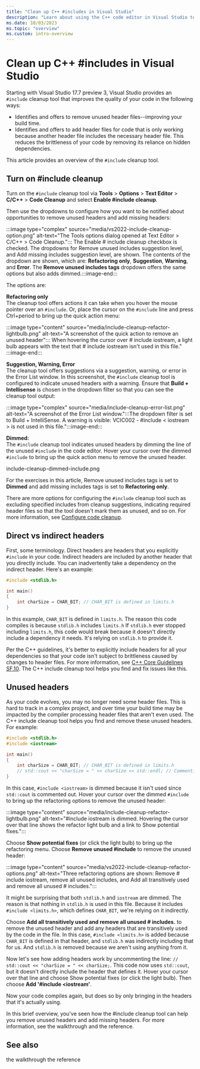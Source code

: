 ```yaml
---
title: "Clean up C++ #includes in Visual Studio"
description: "Learn about using the C++ code editor in Visual Studio to remove, add, and transitively add the includes needed in your project."
ms.date: 10/03/2023
ms.topic: "overview"
ms.custom: intro-overview
---
```

# Clean up C++ #includes in Visual Studio

Starting with Visual Studio 17.7 preview 3, Visual Studio provides an `#include` cleanup tool that improves the quality of your code in the following ways:
- Identifies and offers to remove unused header files--improving your build time.
- Identifies and offers to add header files for code that is only working because another header file includes the necessary header file. This reduces the brittleness of your code by removing its reliance on hidden dependencies.

This article provides an overview of the `#include` cleanup tool.

## Turn on #include cleanup

Turn on the `#include` cleanup tool via **Tools** > **Options** > **Text Editor** > **C/C++** > **Code Cleanup** and select **Enable #include cleanup**.

Then use the dropdowns to configure how you want to be notified about opportunities to remove unused headers and add missing headers:

:::image type="complex" source="media/vs2022-include-cleanup-option.png" alt-text="The Tools options dialog opened at Text Editor > C/C++ > Code Cleanup.":::
The Enable # include cleanup checkbox is checked. The dropdowns for Remove unused includes suggestion level, and Add missing includes suggestion level, are shown. The contents of the dropdown are shown, which are: **Refactoring only**, **Suggestion**, **Warning**, and **Error**. The **Remove unused includes tags** dropdown offers the same options but also adds dimmed.:::image-end:::

The options are:

**Refactoring only**\
The cleanup tool offers actions it can take when you hover the mouse pointer over an `#include`. Or, place the cursor on the `#include` line and press Ctrl+period to bring up the quick action menu:

:::image type="content" source="media/include-cleanup-refactor-lightbulb.png" alt-text="A screenshot of the quick action to remove an unused header":::
When hovering the cursor over # include iostream, a light bulb appears with the text that # include iostream isn't used in this file."
:::image-end:::

**Suggestion, Warning, Error**\
The cleanup tool offers suggestions via a suggestion, warning, or error in the Error List window. In this screenshot, the `#include` cleanup tool is configured to indicate unused headers with a warning. Ensure that **Build + Intellisense** is chosen in the dropdown filter so that you can see the cleanup tool output:

:::image type="complex" source="media/include-cleanup-error-list.png" alt-text="A screenshot of the Error List window.":::The dropdown filter is set to Build + IntelliSense. A warning is visible: VCIC002 - #include < iostream > is not used in this file.":::image-end:::

**Dimmed:**\
The `#include` cleanup tool indicates unused headers by dimming the line of the unused `#include` in the code editor. Hover your cursor over the dimmed `#include` to bring up the quick action menu to remove the unused header.


include-cleanup-dimmed-include.png

For the exercises in this article, Remove unused includes tags is set to **Dimmed** and add missing includes tags is set to **Refactoring only**.

There are more options for configuring the `#include` cleanup tool such as excluding specified includes from cleanup suggestions, indicating required header files so that the tool doesn't mark them as unused, and so on. For more information, see [Configure code cleanup](/visualstudio/ide/code-cleanup#configure-code-cleanup???).

## Direct vs indirect headers

First, some terminology. Direct headers are headers that you explicitly `#include` in your code. Indirect headers are included by another header that you directly include. You can inadvertently take a dependency on the indirect header. Here's an example:

```cpp
#include <stdlib.h>

int main()
{
    int charSize = CHAR_BIT; // CHAR_BIT is defined in limits.h
}
```

In this example, `CHAR_BIT` is defined in `limits.h`. The reason this code compiles is because `stdlib.h` includes `limits.h` If `stdlib.h` ever stopped including `limits.h`, this code would break because it doesn't directly include a dependency it needs. It's relying on `stdlib.h` to provide it.

Per the C++ guidelines, it's better to explicitly include headers for all your dependencies so that your code isn't subject to brittleness caused by changes to header files. For more information, see [C++ Core Guidelines SF.10](https://isocpp.github.io/CppCoreGuidelines/CppCoreGuidelines#sf10-avoid-dependencies-on-implicitly-included-names). The C++ include cleanup tool helps you find and fix issues like this.

## Unused headers

As your code evolves, you may no longer need some header files. This is hard to track in a complex project, and over time your build time may be impacted by the compiler processing header files that aren't even used. The C++ include cleanup tool helps you find and remove these unused headers. For example:

```cpp
#include <stdlib.h>
#include <iostream>

int main()
{
    int charSize = CHAR_BIT; // CHAR_BIT is defined in limits.h
    // std::cout << "charSize = " << charSize << std::endl; // Commenting this line means <iostream> isn't needed
}
```

In this case, `#include <iostream>` is dimmed because it isn't used since `std::cout` is commented out. Hover your cursor over the dimmed `#include` to bring up the refactoring options to remove the unused header:

:::image type="content" source="media/include-cleanup-refactor-lightbulb.png" alt-text="#include iostream is dimmed. Hovering the cursor over that line shows the refactor light bulb and a link to Show potential fixes.":::

Choose **Show potential fixes** (or click the light bulb) to bring up the refactoring menu. Choose **Remove unused #include** to remove the unused header:

:::image type="content" source="media/vs2022-include-cleanup-refactor-options.png" alt-text="Three refactoring options are shown: Remove # include iostream, remove all unused includes, and Add all transitively used and remove all unused # includes.":::

It might be surprising that both `stdlib.h` and `iostream` are dimmed. The reason is that nothing in `stdlib.h` is used in this file. Because it includes `#include <limits.h>`, which defines `CHAR_BIT`, we're relying on it indirectly.

Choose **Add all transitively used and remove all unused # includes.** to remove the unused header and add any headers that are transitively used by the code in the file. In this case, `#include <limits.h>` is added because `CHAR_BIT` is defined in that header, and `stdlib.h` was indirectly including that for us. And `stdlib.h` is removed because we aren't using anything from it.

Now let's see how adding headers work by uncommenting the line: `// std::cout << "charSize = " << charSize;`. This code now uses `std::cout`, but it doesn't directly include the header that defines it. Hover your cursor over that line and choose Show potential fixes (or click the light bulb). Then choose **Add '#include <iostream'**.

Now your code compiles again, but does so by only bringing in the headers that it's actually using.

In this brief overview, you've seen how the #include cleanup tool can help you remove unused headers and add missing headers. For more information, see the walkthrough and the reference.

## See also

the walkthrough
the reference